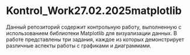 # Kontrol_Work27.02.2025matplotlib
Данный репозиторий содержит контрольную работу, выполненную с использованием библиотеки Matplotlib для визуализации данных. В работе представлены три задания, каждое из которых демонстрирует различные аспекты работы с графиками и диаграммами.
